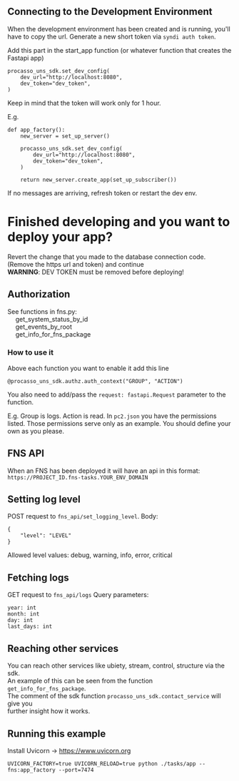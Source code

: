 ## Connecting to the Development Environment

When the development environment has been created and is running, you'll have to copy the url.
Generate a new short token via `syndi auth token`.

Add this part in the start_app function (or whatever function that creates the Fastapi app)

```
procasso_uns_sdk.set_dev_config(
    dev_url="http://localhost:8080",
    dev_token="dev_token",
)
```
Keep in mind that the token will work only for 1 hour.

E.g.

```
def app_factory():
    new_server = set_up_server()

    procasso_uns_sdk.set_dev_config(
        dev_url="http://localhost:8080",
        dev_token="dev_token",
    )

    return new_server.create_app(set_up_subscriber())
```

If no messages are arriving, refresh token or restart the dev env.

# Finished developing and you want to deploy your app?

Revert the change that you made to the database connection code.
(Remove the https url and token) and continue\
**WARNING**: DEV TOKEN must be removed before deploying!

## Authorization
See functions in fns.py:\
 &emsp; get_system_status_by_id\
 &emsp; get_events_by_root\
 &emsp; get_info_for_fns_package

### How to use it
Above each function you want to enable it add this line

```@procasso_uns_sdk.authz.auth_context("GROUP", "ACTION")```

You also need to add/pass the ```request: fastapi.Request``` parameter to the function.

E.g. Group is logs. Action is read.
In `pc2.json` you have the permissions listed.
Those permissions serve only as an example. You should define your own as you please.

## FNS API
When an FNS has been deployed it will have an api in this format:\
`https://PROJECT_ID.fns-tasks.YOUR_ENV_DOMAIN`

## Setting log level
POST request to `fns_api/set_logging_level`.
Body:
```
{
    "level": "LEVEL"
}
```
Allowed level values: debug, warning, info, error, critical

## Fetching logs
GET request to `fns_api/logs`
Query parameters:
```
year: int
month: int
day: int
last_days: int
```

## Reaching other services
You can reach other services like ubiety, stream, control, structure via the sdk.\
An example of this can be seen from the function `get_info_for_fns_package`.\
The comment of the sdk function `procasso_uns_sdk.contact_service` will give you\
further insight how it works.

## Running this example

Install Uvicorn -> https://www.uvicorn.org

```UVICORN_FACTORY=true UVICORN_RELOAD=true python ./tasks/app -- fns:app_factory --port=7474```
